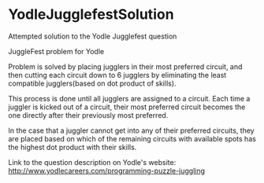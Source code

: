 # YodleJugglefestSolution
Attempted solution to the Yodle Jugglefest question

JuggleFest problem for Yodle

Problem is solved by placing jugglers in their most preferred circuit, and then cutting each
circuit down to 6 jugglers by eliminating the least compatible jugglers(based on dot product of skills).
 
This process is done until all jugglers are assigned to a circuit. Each time a juggler is kicked out of
a circuit, their most preferred circuit becomes the one directly after their previously most preferred.
  
In the case that a juggler cannot get into any of their preferred circuits, they are placed based on
which of the remaining circuits with available spots has the highest dot product with their skills.


Link to the question description on Yodle's website: http://www.yodlecareers.com/programming-puzzle-juggling

